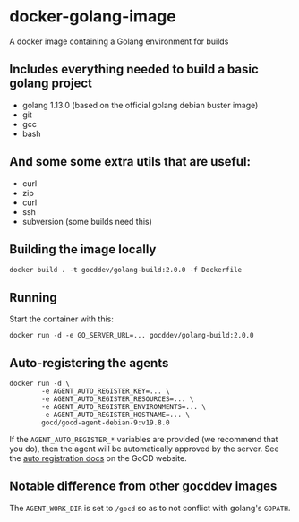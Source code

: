# docker-golang-image
A docker image containing a Golang environment for builds

## Includes everything needed to build a basic golang project

- golang 1.13.0 (based on the official golang debian buster image)
- git
- gcc
- bash

## And some some extra utils that are useful:

- curl
- zip
- curl
- ssh
- subversion (some builds need this)

## Building the image locally

```
docker build . -t gocddev/golang-build:2.0.0 -f Dockerfile
```

## Running

Start the container with this:

```
docker run -d -e GO_SERVER_URL=... gocddev/golang-build:2.0.0
```

## Auto-registering the agents

```
docker run -d \
        -e AGENT_AUTO_REGISTER_KEY=... \
        -e AGENT_AUTO_REGISTER_RESOURCES=... \
        -e AGENT_AUTO_REGISTER_ENVIRONMENTS=... \
        -e AGENT_AUTO_REGISTER_HOSTNAME=... \
        gocd/gocd-agent-debian-9:v19.8.0
```

If the `AGENT_AUTO_REGISTER_*` variables are provided (we recommend that you do), then the agent will be automatically approved by the server. See the [auto registration docs](https://docs.gocd.org/current/advanced_usage/agent_auto_register.html) on the GoCD website.

## Notable difference from other gocddev images

The `AGENT_WORK_DIR` is set to `/gocd` so as to not conflict with golang's `GOPATH`.
